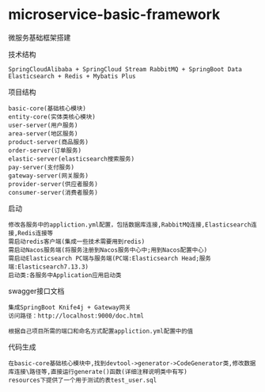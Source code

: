 # microservice-basic-framework

微服务基础框架搭建

技术结构

    SpringCloudAlibaba + SpringCloud Stream RabbitMQ + SpringBoot Data Elasticsearch + Redis + Mybatis Plus

项目结构

    basic-core(基础核心模块)
    entity-core(实体类核心模块)
    user-server(用户服务)
    area-server(地区服务)
    product-server(商品服务)
    order-server(订单服务)
    elastic-server(elasticsearch搜索服务)
    pay-server(支付服务)
    gateway-server(网关服务)
    provider-server(供应者服务)
    consumer-server(消费者服务)

启动

    修改各服务中的appliction.yml配置，包括数据库连接,RabbitMQ连接,Elasticsearch连接,Redis连接等
    需启动redis客户端(集成一些技术需要用到redis)
    需启动Nacos服务端(将服务注册到Nacos服务中心中;用到Nacos配置中心)
    需启动Elasticsearch PC端与服务端(PC端:Elasticsearch Head;服务端:Elasticsearch7.13.3)
    启动类:各服务中Application应用启动类

swagger接口文档

    集成SpringBoot Knife4j + Gateway网关
    访问路径：http://localhost:9000/doc.html

    根据自己项目所需的端口和命名方式配置appliction.yml配置中的值


代码生成

    在basic-core基础核心模块中,找到devtool->generator->CodeGenerator类,修改数据库连接\路径等,直接运行generate()函数(详细注释说明类中有写)
    resources下提供了一个用于测试的表test_user.sql
